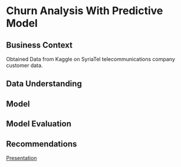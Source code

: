 # Churn Analysis With Predictive Model

## Business Context

Obtained Data from Kaggle on SyriaTel telecommunications company customer data. 
## Data Understanding

## Model

## Model Evaluation

## Recommendations




[Presentation](https://github.com/ddcots24/Churn/blob/main/Churn%20Presentation.pdf)
